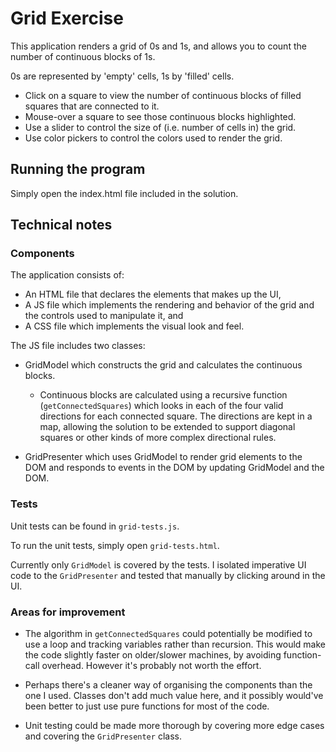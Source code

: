 # Grid Exercise

This application renders a grid of 0s and 1s, and allows you to count the number of continuous blocks of 1s.

0s are represented by 'empty' cells, 1s by 'filled' cells.

- Click on a square to view the number of continuous blocks of filled squares that are connected to it.
- Mouse-over a square to see those continuous blocks highlighted.
- Use a slider to control the size of (i.e. number of cells in) the grid.
- Use color pickers to control the colors used to render the grid.

## Running the program

Simply open the index.html file included in the solution.

## Technical notes

### Components

The application consists of:

- An HTML file that declares the elements that makes up the UI,
- A JS file which implements the rendering and behavior of the grid and the controls used to manipulate it, and
- A CSS file which implements the visual look and feel.

The JS file includes two classes:

* GridModel which constructs the grid and calculates the continuous blocks.
  * Continuous blocks are calculated using a recursive function (`getConnectedSquares`) which looks in each of the four valid directions for each connected square. The directions are kept in a map, allowing the solution to be extended to support diagonal squares or other kinds of more complex directional rules.

* GridPresenter which uses GridModel to render grid elements to the DOM and responds to events in the DOM by updating GridModel and the DOM.

### Tests

Unit tests can be found in `grid-tests.js`.

To run the unit tests, simply open `grid-tests.html`.

Currently only `GridModel` is covered by the tests. I isolated imperative UI code to the `GridPresenter` and tested that manually by clicking around in the UI.

### Areas for improvement

* The algorithm in `getConnectedSquares` could potentially be modified to use a loop and tracking variables rather than recursion. This would make the code slightly faster on older/slower machines, by avoiding function-call overhead. However it's probably not worth the effort.

* Perhaps there's a cleaner way of organising the components than the one I used. Classes don't add much value here, and it possibly would've been better to just use pure functions for most of the code.

* Unit testing could be made more thorough by covering more edge cases and covering the `GridPresenter` class.
